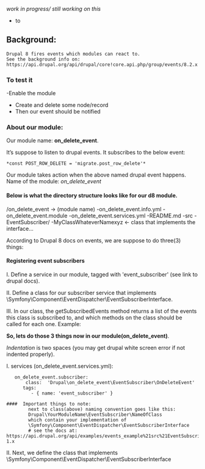*work in progress/ still working on this*
* to 
## Background:
	Drupal 8 fires events which modules can react to.
	See the background info on: 
	https://api.drupal.org/api/drupal/core!core.api.php/group/events/8.2.x

### To test it 
-Enable the module
- Create and delete some node/record
- Then our event should be notified	

### About our module:
Our module name: **on_delete_event**.

 It’s suppose to listen to drupal events. It subscribes to the below event:

	*const POST_ROW_DELETE = 'migrate.post_row_delete'*
 
Our module takes action when the above named drupal event happens. 
Name of the module:  *on_delete_event*

#### Below is what the directory structure looks like for our d8 module.
/on_delete_event → (module name)
 	-on_delete_event.info.yml
 	-on_delete_event.module
 	-on_delete_event.services.yml
 	-README.md
 	-src
 	  -EventSubscriber/
 	  	-MyClassWhateverNamexyz   ← class that implements the interface...


According to Drupal 8 docs on events, we are suppose to do three(3) things:

#### Registering event subscribers

I. Define a service in our module, tagged with 'event_subscriber' (see link to drupal docs). 

II. Define a class for our subscriber service that implements \Symfony\Component\EventDispatcher\EventSubscriberInterface.

III. In our class, the getSubscribedEvents method returns a list of the events this class is subscribed to, and which methods on the class should be called for 
each one. Example: 

**So, lets do those 3 things now in our module(on_delete_event)**.

*Indentation* is two spaces (you may get drupal white screen error if not indented properly).

I.  services  (on_delete_event.services.yml):

       on_delete_event.subscriber:
           class:  'Drupal\on_delete_event\EventSubscriber\OnDeleteEvent'
          tags:
             - { name: 'event_subscriber' }

    ####  Important things to note: 
            next to class(above) naming convention goes like this:
            Drupal\YourModuleName\EventSubscriber\NameOfClass
            which contain your implementation of 
            \Symfony\Component\EventDispatcher\EventSubscriberInterface
            # see the docs at: https://api.drupal.org/api/examples/events_example%21src%21EventSubscriber%21EventsExampleSubscriber.php/class/EventsExampleSubscriber/8.x-1.x


II. Next, we define the class that implements
	\Symfony\Component\EventDispatcher\EventSubscriberInterface
